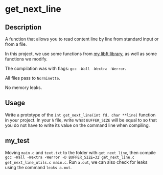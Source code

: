 # get_next_line

## Description

A function that allows you to read content line by line from standard input or from a file.

In this project, we use some functions from [my libft library](https://github.com/VitMarKha/libft), as well as some functions we modify.

The compilation was with flags: ``gcc -Wall -Wextra -Werror``.

All files pass to ``Norminette``.

No memory leaks.

## Usage

Write a prototype of the ``int get_next_line(int fd, char **line)`` function in your project. In your ``h`` file, write what ``BUFFER_SIZE`` will be equal to so that you do not have to write its value on the command line when compiling.

## my_test

Moving ``main.c`` and ``text.txt`` to the folder with ``get_next_line``, then compile ``gcc -Wall -Wextra -Werror -D BUFFER_SIZE=32 get_next_line.c get_next_line_utils.c main.c``. Run ``a.out``, we can also check for leaks using the command ``leaks a.out``.
